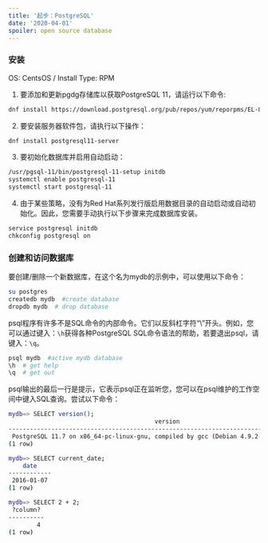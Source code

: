 ```yaml
---
title: '起步：PostgreSQL'
date: '2020-04-01'
spoiler: open source database
---
```


### 安装
OS: CentsOS / Install Type: RPM

1. 要添加和更新pgdg存储库以获取PostgreSQL 11，请运行以下命令:

```bash
dnf install https://download.postgresql.org/pub/repos/yum/reporpms/EL-8-x86_64/pgdg-redhat-repo-latest.noarch.rpm
```

2. 要安装服务器软件包，请执行以下操作：

```bash
dnf install postgresql11-server
```

3. 要初始化数据库并启用自动启动：

```bash
/usr/pgsql-11/bin/postgresql-11-setup initdb
systemctl enable postgresql-11
systemctl start postgresql-11
```

4. 由于某些策略，没有为Red Hat系列发行版启用数据目录的自动启动或自动初始化。因此，您需要手动执行以下步骤来完成数据库安装。

```bash
service postgresql initdb
chkconfig postgresql on
```
### 创建和访问数据库
要创建/删除一个新数据库，在这个名为mydb的示例中，可以使用以下命令：

```bash
su postgres
createdb mydb  #create database
dropdb mydb  # drop database
```
psql程序有许多不是SQL命令的内部命令。它们以反斜杠字符“\”开头。例如，您可以通过键入：`\h`获得各种PostgreSQL SQL命令语法的帮助，若要退出psql，请键入：`\q`。

```bash
psql mydb  #active mydb database
\h  # get help
\q  # get out
```

psql输出的最后一行是提示，它表示psql正在监听您，您可以在psql维护的工作空间中键入SQL查询。尝试以下命令：
```bash
mydb=> SELECT version();
                                         version
------------------------------------------------------------------------------------------
 PostgreSQL 11.7 on x86_64-pc-linux-gnu, compiled by gcc (Debian 4.9.2-10) 4.9.2, 64-bit
(1 row)

mydb=> SELECT current_date;
    date
------------
 2016-01-07
(1 row)

mydb=> SELECT 2 + 2;
 ?column?
----------
        4
(1 row)
```